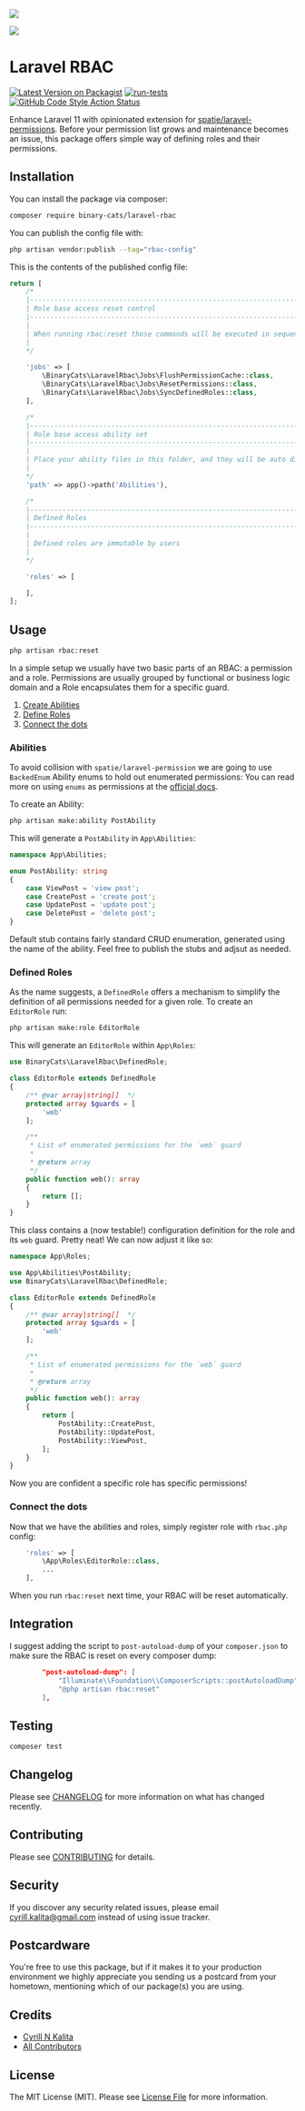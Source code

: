 [<img src="https://github-ads.s3.eu-central-1.amazonaws.com/support-ukraine.svg?t=1" />](https://supportukrainenow.org)

![](https://banners.beyondco.de/Laravel%20RBAC.png?theme=light&packageManager=composer+require&packageName=binary-cats%2Flaravel-rbac&pattern=architect&style=style_1&description=Manage+your+spatie%2Flaravel-permission+lists+with+well-defined+roles&md=1&showWatermark=1&fontSize=100px&images=lock-closed)

# Laravel RBAC

[![Latest Version on Packagist](https://img.shields.io/packagist/v/binary-cats/laravel-rbac.svg?style=flat-square)](https://packagist.org/packages/binary-cats/laravel-rbac)
[![run-tests](https://img.shields.io/github/actions/workflow/status/binary-cats/laravel-rbac/run-tests.yml?branch=main&label=tests&style=flat-square)](https://github.com/binary-cats/laravel-rbac/actions/workflows/run-tests.yml)
[![GitHub Code Style Action Status](https://github.styleci.io/repos/773171043/shield?branch=main)](https://github.com/binary-cats/laravel-rbac/actions?query=workflow%3A"Fix+PHP+code+style+issues"+branch%3Amain)

Enhance Laravel 11 with opinionated extension for [spatie/laravel-permissions](https://spatie.be/docs/laravel-permission/v6/introduction).
Before your permission list grows and maintenance becomes an issue, this package offers simple way of defining roles and their permissions.  

## Installation

You can install the package via composer:

```bash
composer require binary-cats/laravel-rbac
```

You can publish the config file with:

```bash
php artisan vendor:publish --tag="rbac-config"
```

This is the contents of the published config file:

```php
return [
    /*
    |--------------------------------------------------------------------------
    | Role base access reset control
    |--------------------------------------------------------------------------
    |
    | When running rbac:reset those commands will be executed in sequence
    |
    */

    'jobs' => [
        \BinaryCats\LaravelRbac\Jobs\FlushPermissionCache::class,
        \BinaryCats\LaravelRbac\Jobs\ResetPermissions::class,
        \BinaryCats\LaravelRbac\Jobs\SyncDefinedRoles::class,
    ],

    /*
    |--------------------------------------------------------------------------
    | Role base access ability set
    |--------------------------------------------------------------------------
    |
    | Place your ability files in this folder, and they will be auto discovered
    |
    */
    'path' => app()->path('Abilities'),

    /*
    |--------------------------------------------------------------------------
    | Defined Roles
    |--------------------------------------------------------------------------
    |
    | Defined roles are immutable by users
    |
    */

    'roles' => [

    ],
];
```

## Usage

```bash
php artisan rbac:reset
```

In a simple setup we usually have two basic parts of an RBAC: a permission and a role. 
Permissions are usually grouped by functional or business logic domain and a Role encapsulates them for a specific guard.

1. [Create Abilities](#abilities)
2. [Define Roles](#defined-roles)
3. [Connect the dots](#connect-the-dots)

### Abilities

To avoid collision with `spatie/laravel-permission` we are going to use `BackedEnum` Ability enums to hold out enumerated permissions:
You can read more on using `enums` as permissions at the [official docs](https://spatie.be/docs/laravel-permission/v6/basic-usage/enums). 

To create an Ability: 

```bash 
php artisan make:ability PostAbility
``` 

This will generate a `PostAbility` in `App\Abilities`:

```php
namespace App\Abilities;

enum PostAbility: string
{
    case ViewPost = 'view post';
    case CreatePost = 'create post';
    case UpdatePost = 'update post';
    case DeletePost = 'delete post';
}
```
Default stub contains fairly standard CRUD enumeration, generated using the name of the ability. Feel free to publish the stubs and adjsut as needed. 


### Defined Roles

As the name suggests, a `DefinedRole` offers a mechanism to simplify the definition of all permissions needed for a given role. 
To create an `EditorRole` run:

```bash 
php artisan make:role EditorRole
```

This will generate an `EditorRole` within `App\Roles`:

```php
use BinaryCats\LaravelRbac\DefinedRole;

class EditorRole extends DefinedRole
{
    /** @var array|string[]  */
    protected array $guards = [
        'web'
    ];

    /**
     * List of enumerated permissions for the `web` guard
     *
     * @return array
     */
    public function web(): array
    {
        return [];
    }
}
```

This class contains a (now testable!) configuration definition for the role and its `web` guard. Pretty neat! 
We can now adjust it like so:

```php
namespace App\Roles;

use App\Abilities\PostAbility;
use BinaryCats\LaravelRbac\DefinedRole;

class EditorRole extends DefinedRole
{
    /** @var array|string[]  */
    protected array $guards = [
        'web'
    ];

    /**
     * List of enumerated permissions for the `web` guard
     *
     * @return array
     */
    public function web(): array
    {
        return [
            PostAbility::CreatePost,
            PostAbility::UpdatePost,
            PostAbility::ViewPost,
        ];
    }
}
```
Now you are confident a specific role has specific permissions!

### Connect the dots

Now that we have the abilities and roles, simply register role with `rbac.php` config:

```php
    'roles' => [
        \App\Roles\EditorRole::class,
        ...
    ],
```

When you run `rbac:reset` next time, your RBAC will be reset automatically.

## Integration

I suggest adding the script to `post-autoload-dump` of your `composer.json` to make sure the RBAC is reset on every composer dump:

```json
        "post-autoload-dump": [
            "Illuminate\\Foundation\\ComposerScripts::postAutoloadDump",
            "@php artisan rbac:reset"
        ],
```

## Testing

```bash
composer test
```

## Changelog

Please see [CHANGELOG](CHANGELOG.md) for more information on what has changed recently.

## Contributing

Please see [CONTRIBUTING](CONTRIBUTING.md) for details.

## Security

If you discover any security related issues, please email cyrill.kalita@gmail.com instead of using issue tracker.

## Postcardware

You're free to use this package, but if it makes it to your production environment we highly appreciate you sending us a postcard from your hometown, mentioning which of our package(s) you are using.

## Credits

- [Cyrill N Kalita](https://github.com/cyrillkalita)
- [All Contributors](../../contributors)

## License

The MIT License (MIT). Please see [License File](LICENSE.md) for more information.
